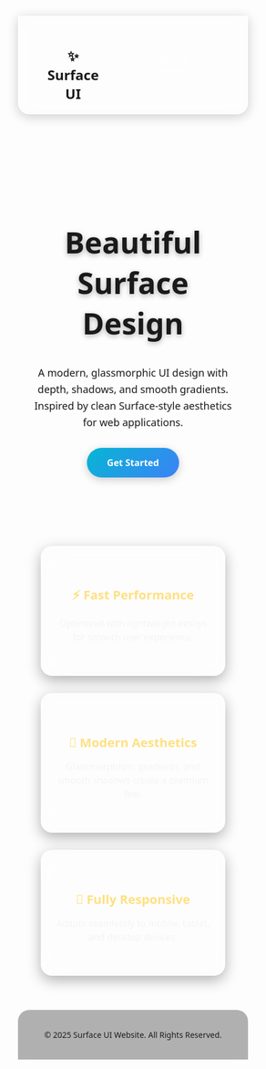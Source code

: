 <!DOCTYPE html>
<html lang="en">
<head>
  <meta charset="UTF-8">
  <meta name="viewport" content="width=device-width, initial-scale=1.0">
  <title>Beautiful UI Website</title>
  <style>
    * {
      margin: 0;
      padding: 0;
      box-sizing: border-box;
      font-family: "Segoe UI", sans-serif;
    }

    body {
      background: linear-gradient(135deg, #3b82f6, #9333ea);
      color: #fff;
      min-height: 100vh;
      display: flex;
      flex-direction: column;
    }

    header {
      backdrop-filter: blur(15px);
      background: rgba(255, 255, 255, 0.1);
      padding: 20px 40px;
      display: flex;
      justify-content: space-between;
      align-items: center;
      border-radius: 0 0 20px 20px;
      box-shadow: 0 4px 20px rgba(0,0,0,0.2);
    }

    header h1 {
      font-size: 24px;
      font-weight: bold;
    }

    nav a {
      color: #fff;
      margin-left: 20px;
      text-decoration: none;
      font-weight: 500;
      transition: 0.3s;
    }

    nav a:hover {
      color: #ffe082;
    }

    .hero {
      flex: 1;
      display: flex;
      flex-direction: column;
      justify-content: center;
      align-items: center;
      text-align: center;
      padding: 60px 20px;
    }

    .hero h2 {
      font-size: 52px;
      font-weight: 700;
      margin-bottom: 20px;
      text-shadow: 0px 3px 10px rgba(0,0,0,0.3);
    }

    .hero p {
      font-size: 18px;
      max-width: 600px;
      margin-bottom: 30px;
      line-height: 1.6;
    }

    .btn {
      background: linear-gradient(135deg, #06b6d4, #3b82f6);
      padding: 15px 35px;
      border-radius: 30px;
      border: none;
      color: white;
      font-size: 16px;
      font-weight: bold;
      cursor: pointer;
      box-shadow: 0px 4px 15px rgba(0,0,0,0.2);
      transition: transform 0.2s;
    }

    .btn:hover {
      transform: scale(1.05);
    }

    .features {
      display: grid;
      grid-template-columns: repeat(auto-fit, minmax(280px, 1fr));
      gap: 30px;
      padding: 60px 40px;
    }

    .card {
      backdrop-filter: blur(20px);
      background: rgba(255, 255, 255, 0.15);
      border-radius: 20px;
      padding: 40px 25px;
      text-align: center;
      box-shadow: 0 8px 25px rgba(0,0,0,0.3);
      transition: transform 0.3s, background 0.3s;
    }

    .card:hover {
      transform: translateY(-10px);
      background: rgba(255, 255, 255, 0.25);
    }

    .card h3 {
      font-size: 22px;
      margin-bottom: 15px;
      color: #ffe082;
    }

    .card p {
      font-size: 16px;
      line-height: 1.5;
      color: #f3f4f6;
    }

    footer {
      text-align: center;
      padding: 20px;
      background: rgba(0,0,0,0.3);
      border-radius: 20px 20px 0 0;
      font-size: 14px;
      backdrop-filter: blur(10px);
    }
  </style>
</head>
<body>

  <header>
    <h1>✨ Surface UI</h1>
    <nav>
      <a href="#">Home</a>
      <a href="#">Features</a>
      <a href="#">About</a>
      <a href="#">Contact</a>
    </nav>
  </header>

  <section class="hero">
    <h2>Beautiful Surface Design</h2>
    <p>
      A modern, glassmorphic UI design with depth, shadows, and smooth gradients.  
      Inspired by clean Surface-style aesthetics for web applications.
    </p>
    <button class="btn">Get Started</button>
  </section>

  <section class="features">
    <div class="card">
      <h3>⚡ Fast Performance</h3>
      <p>Optimized with lightweight design for smooth user experience.</p>
    </div>
    <div class="card">
      <h3>🎨 Modern Aesthetics</h3>
      <p>Glassmorphism, gradients, and smooth shadows create a premium feel.</p>
    </div>
    <div class="card">
      <h3>📱 Fully Responsive</h3>
      <p>Adapts seamlessly to mobile, tablet, and desktop devices.</p>
    </div>
  </section>

  <footer>
    <p>© 2025 Surface UI Website. All Rights Reserved.</p>
  </footer>

</body>
</html>
